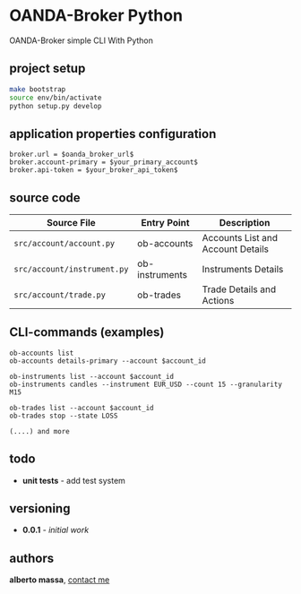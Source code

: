 
# OANDA-Broker Python

OANDA-Broker simple CLI With Python

## project setup
```bash
make bootstrap
source env/bin/activate
python setup.py develop
```

## application properties configuration
```
broker.url = $oanda_broker_url$
broker.account-primary = $your_primary_account$
broker.api-token = $your_broker_api_token$
```

## source code

| Source File | Entry Point | Description |
| ----------- | ----------- | ----------- |
| `src/account/account.py` | ob-accounts | Accounts List and Account Details |
| `src/account/instrument.py` | ob-instruments | Instruments Details |
| `src/account/trade.py` | ob-trades | Trade Details and Actions |

## CLI-commands (examples)
```
ob-accounts list
ob-accounts details-primary --account $account_id

ob-instruments list --account $account_id
ob-instruments candles --instrument EUR_USD --count 15 --granularity M15

ob-trades list --account $account_id
ob-trades stop --state LOSS

(....) and more

```

## todo

* **unit tests** - add test system

## versioning

* **0.0.1** - *initial work*

## authors

**alberto massa**, [contact me](https://www.facebook.com/albertomassa.info)
